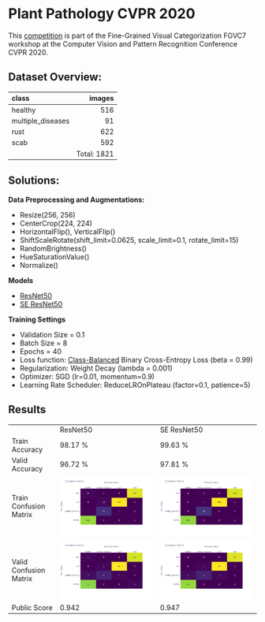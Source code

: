 # **Plant Pathology CVPR 2020**
This [competition](https://www.kaggle.com/c/plant-pathology-2020-fgvc7/overview/cvpr-2020) is part of the Fine-Grained Visual Categorization FGVC7 workshop at the Computer Vision and Pattern Recognition Conference CVPR 2020.

## **Dataset Overview:**
|class|images|
|:--|--:|
|healthy|516|
|multiple_diseases|91|
|rust|622|
|scab|592|
||Total: 1821|

## **Solutions:**

**Data Preprocessing and Augmentations:**

- Resize(256, 256)
- CenterCrop(224, 224)
- HorizontalFlip(), VerticalFlip()
- ShiftScaleRotate(shift_limit=0.0625, scale_limit=0.1, rotate_limit=15)
- RandomBrightness()
- HueSaturationValue()
- Normalize()

**Models**
    
- [ResNet50](https://arxiv.org/abs/1512.03385)
- [SE ResNet50](https://arxiv.org/abs/1709.01507)

**Training Settings**

- Validation Size = 0.1
- Batch Size = 8
- Epochs = 40   
- Loss function: [Class-Balanced](https://arxiv.org/abs/1901.05555) Binary Cross-Entropy Loss (beta = 0.99)
- Regularization: Weight Decay (lambda = 0.001)
- Optimizer: SGD (lr=0.01, momentum=0.9)
- Learning Rate Scheduler: ReduceLROnPlateau (factor=0.1, patience=5)

## **Results**

||||
|---|---|---|
||ResNet50|SE ResNet50|
|Train Accuracy|98.17 %|99.63 %|
|Valid Accuracy|96.72 %|97.81 %|
|Train Confusion Matrix|<img src='plots/resnet50/Train Confusion Matrix.png'>|<img src='plots/se_resnet50/Train Confusion Matrix.png'>|
|Valid Confusion Matrix|<img src='plots/resnet50/Valid Confusion Matrix.png'>|<img src='plots/se_resnet50/Valid Confusion Matrix.png'>|
|Public Score|0.942|0.947|